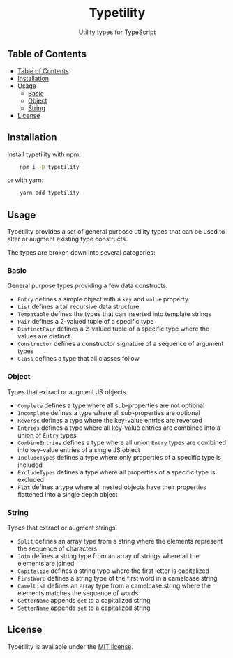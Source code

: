 <h1 align='center'>Typetility</h1>
<p align='center'>Utility types for TypeScript</p>

## Table of Contents

- [Table of Contents](#table-of-contents)
- [Installation](#installation)
- [Usage](#usage)
  - [Basic](#basic)
  - [Object](#object)
  - [String](#string)
- [License](#license)

## Installation

Install typetility with npm:

```sh
    npm i -D typetility
```

or with yarn:

```sh
    yarn add typetility
```

## Usage

Typetility provides a set of general purpose utility types that can be used to alter or augment existing type constructs.

The types are broken down into several categories:

### Basic

General purpose types providing a few data constructs.

- `Entry` defines a simple object with a `key` and `value` property
- `List` defines a tail recursive data structure
- `Tempatable` defines the types that can inserted into template strings
- `Pair` defines a 2-valued tuple of a specific type
- `DistinctPair` defines a 2-valued tuple of a specific type where the values are distinct
- `Constructor` defines a constructor signature of a sequence of argument types
- `Class` defines a type that all classes follow

### Object

Types that extract or augment JS objects.

- `Complete` defines a type where all sub-properties are not optional
- `Incomplete` defines a type where all sub-properties are optional
- `Reverse` defines a type where the key-value entries are reversed
- `Entries` defines a type where all key-value entries are combined into a union of `Entry` types
- `CombineEntries` defines a type where all union `Entry` types are combined into key-value entries of a single JS object
- `IncludeTypes` defines a type where only properties of a specific type is included
- `ExcludeTypes` defines a type where all properties of a specific type is excluded
- `Flat` defines a type where all nested objects have their properties flattened into a single depth object

### String

Types that extract or augment strings.

- `Split` defines an array type from a string where the elements represent the sequence of characters
- `Join` defines a string type from an array of strings where all the elements are joined
- `Capitalize` defines a string type where the first letter is capitalized
- `FirstWord` defines a string type of the first word in a camelcase string
- `CamelList` defines an array type from a camelcase string where the elements matches the sequence of words
- `GetterName` appends `get` to a capitalized string
- `SetterName` appends `set` to a capitalized string

## License

Typetility is available under the [MIT license](LICENSE.md).